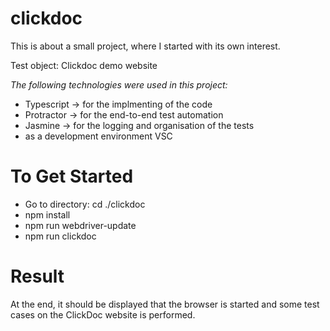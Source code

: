 # clickdoc
This is about a small project, where I started with its own interest.

Test object: Clickdoc demo website

*The following technologies were used in this project:*
- Typescript -> for the implmenting of the code
- Protractor -> for the end-to-end test automation
- Jasmine -> for the logging and organisation of the tests
- as a development environment VSC 
# To Get Started
- Go to directory: cd ./clickdoc
- npm install
- npm run webdriver-update
- npm run clickdoc

# Result
At the end, it should be displayed that the browser is started and some test cases on the ClickDoc website is performed. 
